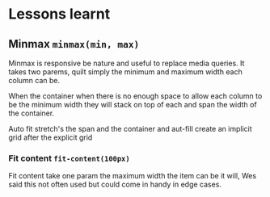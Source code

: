 # Lessons learnt

## Minmax `minmax(min, max)`

Minmax is responsive be nature and useful to replace media queries.
It takes two parems, quilt simply the minimum and maximum width each column can be.

When the container when there is no enough space to allow each column to be the  minimum width they will stack on top of each and span the width of the container.

Auto fit stretch's the span and the container and aut-fill create an implicit grid after the explicit grid

### Fit content `fit-content(100px)`

Fit content take one param the maximum width the item can be it will, Wes said this not often used but could come in handy in edge cases.
